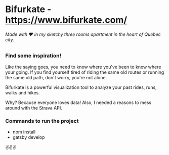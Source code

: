 # Bifurkate - https://www.bifurkate.com/

###### Made with ❤️ in my sketchy three rooms apartment in the heart of Quebec city.

### Find some inspiration!

Like the saying goes, you need to know where you've been to know where your going. If you find yourself tired of riding the same old routes or running the same old path, don't worry, you're not alone.

Bifurkate is a powerful visualization tool to analyze your past rides, runs, walks and hikes.

Why? Because everyone loves data! Also, I needed a reasons to mess around with the Strava API.

### Commands to run the project

- npm install
- gatsby develop

✌️✌✌
